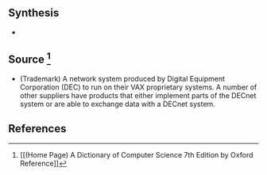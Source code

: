 ## Synthesis
- 
## Source [^1]
- (Trademark) A network system produced by Digital Equipment Corporation (DEC) to run on their VAX proprietary systems. A number of other suppliers have products that either implement parts of the DECnet system or are able to exchange data with a DECnet system.
## References

[^1]: [[(Home Page) A Dictionary of Computer Science 7th Edition by Oxford Reference]]